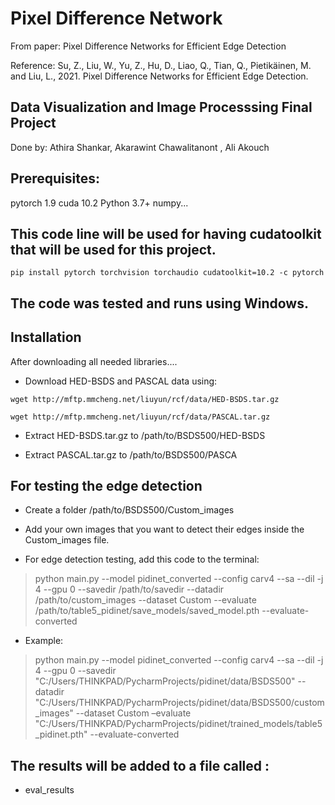 # Pixel Difference Network

From paper: Pixel Difference Networks for Efficient Edge Detection  
   
Reference: Su, Z., Liu, W., Yu, Z., Hu, D., Liao, Q., Tian, Q., Pietikäinen, M. and Liu, L., 2021. Pixel Difference Networks for Efficient Edge Detection.

## Data Visualization and Image Processsing Final Project

Done by: 
Athira Shankar, Akarawint Chawalitanont , Ali Akouch

## Prerequisites:
pytorch 1.9 
cuda 10.2
Python 3.7+
numpy...

## This code line will be used for having cudatoolkit that will be used for this project.
```pip install pytorch torchvision torchaudio cudatoolkit=10.2 -c pytorch```

## The code was tested and runs using Windows.

## Installation
After downloading all needed libraries.... 

* Download HED-BSDS and PASCAL data using:

```wget http://mftp.mmcheng.net/liuyun/rcf/data/HED-BSDS.tar.gz```

```wget http://mftp.mmcheng.net/liuyun/rcf/data/PASCAL.tar.gz``` 

*  Extract HED-BSDS.tar.gz to /path/to/BSDS500/HED-BSDS

* Extract PASCAL.tar.gz to /path/to/BSDS500/PASCA


## For testing the edge detection 

* Create a folder /path/to/BSDS500/Custom_images

* Add your own images that you want to detect their edges inside the Custom_images file.

* For edge detection testing, add this code to the terminal:

>python main.py --model pidinet_converted --config carv4 --sa --dil -j 4 --gpu 0 --savedir /path/to/savedir --datadir /path/to/custom_images --dataset Custom --evaluate /path/to/table5_pidinet/save_models/saved_model.pth --evaluate-converted

* Example:

>python main.py --model pidinet_converted --config carv4 --sa --dil -j 4 --gpu 0 --savedir "C:/Users/THINKPAD/PycharmProjects/pidinet/data/BSDS500" --datadir "C:/Users/THINKPAD/PycharmProjects/pidinet/data/BSDS500/custom_images" --dataset Custom –evaluate "C:/Users/THINKPAD/PycharmProjects/pidinet/trained_models/table5_pidinet.pth" --evaluate-converted



## The results will be added to a file called :
* eval_results
